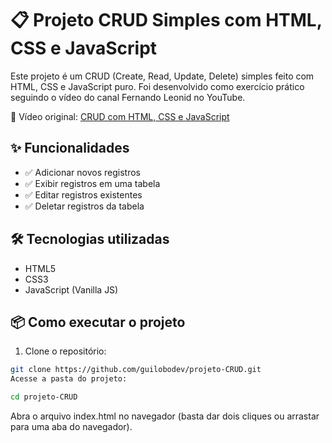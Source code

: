 
# 📋 Projeto CRUD Simples com HTML, CSS e JavaScript

Este projeto é um CRUD (Create, Read, Update, Delete) simples feito com HTML, CSS e JavaScript puro. Foi desenvolvido como exercício prático seguindo o vídeo do canal Fernando Leonid no YouTube.

🎥 Vídeo original: [CRUD com HTML, CSS e JavaScript](https://www.youtube.com/watch?v=_HEIqE_qqbQ)

## ✨ Funcionalidades

- ✅ Adicionar novos registros
- ✅ Exibir registros em uma tabela
- ✅ Editar registros existentes
- ✅ Deletar registros da tabela

## 🛠️ Tecnologias utilizadas

- HTML5
- CSS3
- JavaScript (Vanilla JS)



 ## 📦 Como executar o projeto
1. Clone o repositório:
```bash
git clone https://github.com/guilobodev/projeto-CRUD.git
Acesse a pasta do projeto:
```
```bash
cd projeto-CRUD
```
Abra o arquivo index.html no navegador (basta dar dois cliques ou arrastar para uma aba do navegador).




